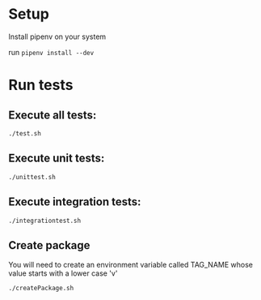
# Setup
Install pipenv on your system

run `pipenv install --dev`

# Run tests
## Execute all tests:
```./test.sh```


## Execute unit tests:
```./unittest.sh```


## Execute integration tests:
```./integrationtest.sh```

## Create package
You will need to create an environment variable called TAG_NAME whose value starts with a lower case 'v'

```./createPackage.sh```